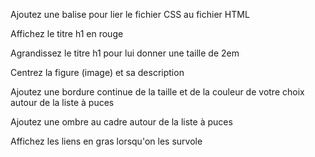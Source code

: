 Ajoutez une balise pour lier le fichier CSS au fichier HTML

Affichez le titre h1 en rouge

Agrandissez le titre h1 pour lui donner une taille de 2em

Centrez la figure (image) et sa description

Ajoutez une bordure continue de la taille et de la couleur de votre choix autour de la liste à puces

Ajoutez une ombre au cadre autour de la liste à puces

Affichez les liens en gras lorsqu'on les survole
